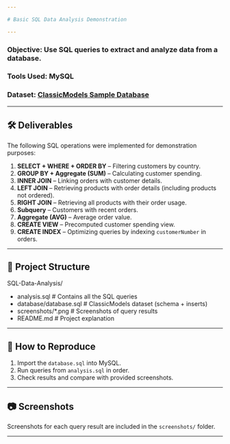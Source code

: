 ```yaml
---

# Basic SQL Data Analysis Demonstration

---
```


### Objective: Use SQL queries to extract and analyze data from a database.

### Tools Used: MySQL

### Dataset: [ClassicModels Sample Database](https://www.mysqltutorial.org/mysql-sample-database.aspx)

---

## 🛠 Deliverables
The following SQL operations were implemented for demonstration purposes:  

1. **SELECT + WHERE + ORDER BY** – Filtering customers by country.  
2. **GROUP BY + Aggregate (SUM)** – Calculating customer spending.  
3. **INNER JOIN** – Linking orders with customer details.  
4. **LEFT JOIN** – Retrieving products with order details (including products not ordered).  
5. **RIGHT JOIN** – Retrieving all products with their order usage.  
6. **Subquery** – Customers with recent orders.  
7. **Aggregate (AVG)** – Average order value.  
8. **CREATE VIEW** – Precomputed customer spending view.  
9. **CREATE INDEX** – Optimizing queries by indexing `customerNumber` in orders.  

---

## 📂 Project Structure

SQL-Data-Analysis/
- analysis.sql # Contains all the SQL queries
- database/database.sql # ClassicModels dataset (schema + inserts)
- screenshots/*.png # Screenshots of query results
- README.md # Project explanation

---

## 🚀 How to Reproduce
1. Import the `database.sql` into MySQL.  
2. Run queries from `analysis.sql` in order.  
3. Check results and compare with provided screenshots.  

---

## 📷 Screenshots  
Screenshots for each query result are included in the `screenshots/` folder.  

---
